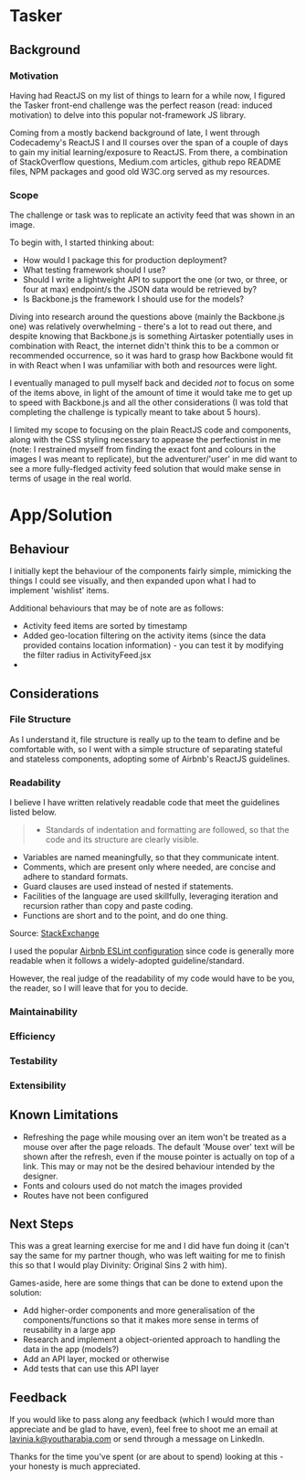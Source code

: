 # Tasker

## Background

### Motivation

Having had ReactJS on my list of things to learn for a while now, I figured the Tasker front-end challenge was the perfect reason (read: induced motivation) to delve into this popular not-framework JS library.

Coming from a mostly backend background of late, I went through Codecademy's ReactJS I and II courses over the span of a couple of days to gain my initial learning/exposure to ReactJS. From there, a combination of StackOverflow questions, Medium.com articles, github repo README files, NPM packages and good old W3C.org served as my resources.

### Scope

The challenge or task was to replicate an activity feed that was shown in an image.

To begin with, I started thinking about:

* How would I package this for production deployment?
* What testing framework should I use?
* Should I write a lightweight API to support the one (or two, or three, or four at max) endpoint/s the JSON data would be retrieved by?
* Is Backbone.js the framework I should use for the models?

Diving into research around the questions above (mainly the Backbone.js one) was relatively overwhelming - there's a lot to read out there, and despite knowing that Backbone.js is something Airtasker potentially uses in combination with React, the internet didn't think this to be a common or recommended occurrence, so it was hard to grasp how Backbone would fit in with React when I was unfamiliar with both and resources were light.

I eventually managed to pull myself back and decided *not* to focus on some of the items above, in light of the amount of time it would take me to get up to speed with Backbone.js and all the other considerations (I was told that completing the challenge is typically meant to take about 5 hours).

I limited my scope to focusing on the plain ReactJS code and components, along with the CSS styling necessary to appease the perfectionist in me (note: I restrained myself from finding the exact font and colours in the images I was meant to replicate), but the adventurer/'user' in me did want to see a more fully-fledged activity feed solution that would make sense in terms of usage in the real world.

# App/Solution

## Behaviour

I initially kept the behaviour of the components fairly simple, mimicking the things I could see visually, and then expanded upon what I had to implement 'wishlist' items.

Additional behaviours that may be of note are as follows:

* Activity feed items are sorted by timestamp
* Added geo-location filtering on the activity items (since the data provided contains location information) - you can test it by modifying the filter radius in ActivityFeed.jsx
* 


## Considerations

### File Structure

As I understand it, file structure is really up to the team to define and be comfortable with, so I went with a simple structure of separating stateful and stateless components, adopting some of Airbnb's ReactJS guidelines.

### Readability

I believe I have written relatively readable code that meet the guidelines listed below.

> * Standards of indentation and formatting are followed, so that the code and its structure are clearly visible.
* Variables are named meaningfully, so that they communicate intent.
* Comments, which are present only where needed, are concise and adhere to standard formats.
* Guard clauses are used instead of nested if statements.
* Facilities of the language are used skillfully, leveraging iteration and recursion rather than copy and paste coding.
* Functions are short and to the point, and do one thing.

Source: [StackExchange](https://softwareengineering.stackexchange.com/questions/162923/what-defines-code-readability)

I used the popular [Airbnb ESLint configuration](https://www.npmjs.com/package/eslint-config-airbnb) since code is generally more readable when it follows a widely-adopted guideline/standard.

However, the real judge of the readability of my code would have to be you, the reader, so I will leave that for you to decide.

### Maintainability



### Efficiency


### Testability


### Extensibility




## Known Limitations

* Refreshing the page while mousing over an item won't be treated as a mouse over after the page reloads. The default 'Mouse over' text will be shown after the refresh, even if the mouse pointer is actually on top of a link. This may or may not be the desired behaviour intended by the designer.
* Fonts and colours used do not match the images provided
* Routes have not been configured

## Next Steps

This was a great learning exercise for me and I did have fun doing it (can't say the same for my partner though, who was left waiting for me to finish this so that I would play Divinity: Original Sins 2 with him).

Games-aside, here are some things that can be done to extend upon the solution:

* Add higher-order components and more generalisation of the components/functions so that it makes more sense in terms of reusability in a large app
* Research and implement a object-oriented approach to handling the data in the app (models?)
* Add an API layer, mocked or otherwise
* Add tests that can use this API layer

## Feedback

If you would like to pass along any feedback (which I would more than appreciate and be glad to have, even), feel free to shoot me an email at lavinia.k@youtharabia.com or send through a message on LinkedIn.

Thanks for the time you've spent (or are about to spend) looking at this - your honesty is much appreciated.
